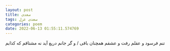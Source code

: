 ```yaml
---
layout: post
title: سعدی
tags: سعدی غزل
categories: poem
date: 2022-06-13 01:55:11.574769
---
```


تنم فرسود و عقلم رفت و عشقم همچنان باقی / و گر جانم دریغ آید نه مشتاقم که کذابم